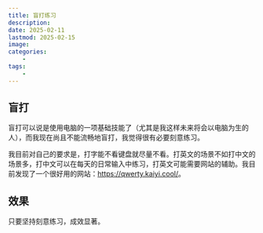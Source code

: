 ```yaml
---
title: 盲打练习
description: 
date: 2025-02-11
lastmod: 2025-02-15
image: 
categories:
    - 
tags:
    - 
---
```


## 盲打

盲打可以说是使用电脑的一项基础技能了（尤其是我这样未来将会以电脑为生的人），而我现在尚且不能流畅地盲打，我觉得很有必要刻意练习。

我目前对自己的要求是，打字能不看键盘就尽量不看。打英文的场景不如打中文的场景多，打中文可以在每天的日常输入中练习，打英文可能需要网站的辅助。我目前发现了一个很好用的网站：<https://qwerty.kaiyi.cool/>。

## 效果

只要坚持刻意练习，成效显著。
